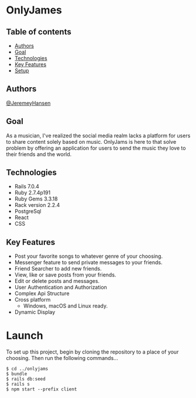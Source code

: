 # OnlyJames

## Table of contents
* [Authors](#authors)
* [Goal](#goal)
* [Technologies](#technologies)
* [Key Features](#key-features)
* [Setup](#launch)

## Authors

[@JeremeyHansen](https://github.com/JeremeyHansen)

## Goal

As a musician, I've realized the social media realm lacks a platform for users to share content solely based on music. OnlyJams is here to that solve problem by offering an application for users to send the music they love to their friends and the world.

## Technologies

- Rails 7.0.4
- Ruby 2.7.4p191
- Ruby Gems 3.3.18
- Rack version 2.2.4
- PostgreSql
- React
- CSS

## Key Features
* Post your favorite songs to whatever genre of your choosing.
* Messenger feature to send private messages to your friends.
* Friend Searcher to add new friends.
* View, like or save posts from your friends.
* Edit or delete posts and messages.
* User Authentication and Authorization
* Complex Api Structure 
* Cross platform
  - Windows, macOS and Linux ready.
* Dynamic Display


# Launch

To set up this project, begin by cloning the repository to a place of your choosing. Then run the following commands...

```
$ cd ../onlyjams
$ bundle
$ rails db:seed
$ rails s
$ npm start --prefix client
```

